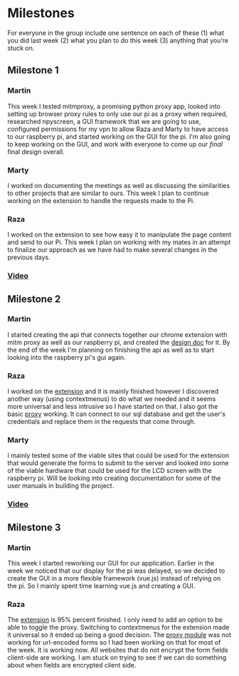 # Milestones
For everyone in the group include one sentence on each of these (1) what you did last week (2) what you plan to do this week (3) anything that you’re stuck on. 

## Milestone 1

### Martin
This week I tested mitmproxy, a promising python proxy app, looked into setting up browser proxy rules to only use our pi as a proxy when required, researched npyscreen, a GUI framework that we are going to use, configured permissions for my vpn to allow Raza and Marty to have access to our raspberry pi, and started working on the GUI for the pi. I'm also going to keep working on the GUI, and work with everyone to come up our *final* final design overall. 

### Marty
I worked on documenting the meetings as well as discussing the similarities to other projects that are similar to ours.
This week I plan to continue working on the extension to handle the requests made to the Pi.

### Raza
I worked on the extension to see how easy it to manipulate the page content and send to our Pi. This week I plan on working with my mates in an attempt to finalize our approach as we have had to make several changes in the previous days. 

### [Video](https://youtu.be/HAPT6BZmq78)

## Milestone 2

### Martin
I started creating the api that connects together our chrome extension with mitm proxy as well as our raspberry pi, and created the [design doc](https://docs.google.com/document/d/1CBh3EtYRP9pQcqUtRFken9FF3jxMfvshMlcplv2MuNk/edit) for it. By the end of the week I'm planning on finishing the api as well as to start looking into the raspberry pi's gui again. 

### Raza
I worked on the [extension](https://github.com/ECS153/final-project-group-0-/commit/d5a32c046e67c1637a6de2346060a770e93fa3a3) and it is mainly finished however I discovered another way (using contextmenus) to do what we needed and it seems more universal and less intrusive so I have started on that.
I also got the basic [proxy](https://github.com/ECS153/final-project-group-0-/commit/c8f9eebb451ced5f01b1f91816d89876ea505664) working. It can connect to our sql database and get the user's credentials and replace them in the requests that come through.

### Marty
I mainly tested some of the viable sites that could be used for the extension that would generate the forms to submit to the server
and looked into some of the viable hardware that could be used for the LCD screen with the raspberry pi. Will be looking into creating documentation for some of the user manuals in building the project.

### [Video](https://www.youtube.com/watch?v=9Hz0tNPrG1A&feature=youtu.be)

## Milestone 3

### Martin
This week I started reworking our GUI for our application. Earlier in the week we noticed that our display for the pi was delayed, so we decided to create the GUI in a more flexible framework (vue.js) instead of relying on the pi. So I mainly spent time learning vue.js and creating a GUI.

### Raza
The [extension](https://github.com/ECS153/final-project-group-0-/commit/ea69b9ad8561d88018a005f70dab5b82e09ebd28) is 95% percent finished. I only need to add an option to be able to toggle the proxy. 
Switching to contextmenus for the extension made it universal so it ended up being a good decision.
The [proxy module](https://github.com/ECS153/final-project-group-0-/commit/4d4e30048ef144b3bb6ae827a1704a84f9689519) was not working for url-encoded forms so I had been working on that for most of the week. It is working now.
All websites that do not encrypt the form fields client-side are working. I am stuck on trying to see if we can do something about when fields are encrypted client side.
